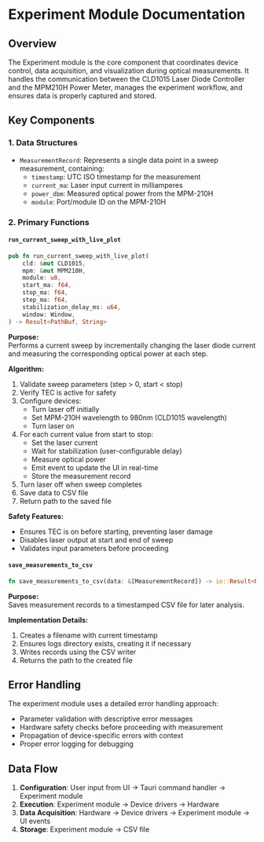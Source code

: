 # Experiment Module Documentation

## Overview

The Experiment module is the core component that coordinates device control, data acquisition, and visualization during optical measurements. It handles the communication between the CLD1015 Laser Diode Controller and the MPM210H Power Meter, manages the experiment workflow, and ensures data is properly captured and stored.

## Key Components

### 1. Data Structures
- `MeasurementRecord`: Represents a single data point in a sweep measurement, containing:
  - `timestamp`: UTC ISO timestamp for the measurement
  - `current_ma`: Laser input current in milliamperes
  - `power_dbm`: Measured optical power from the MPM-210H
  - `module`: Port/module ID on the MPM-210H

### 2. Primary Functions

#### `run_current_sweep_with_live_plot`
```rust
pub fn run_current_sweep_with_live_plot(
    cld: &mut CLD1015,
    mpm: &mut MPM210H,
    module: u8,
    start_ma: f64,
    stop_ma: f64,
    step_ma: f64,
    stabilization_delay_ms: u64,
    window: Window,
) -> Result<PathBuf, String>
```

**Purpose:**  
Performs a current sweep by incrementally changing the laser diode current and measuring the corresponding optical power at each step.

**Algorithm:**
1. Validate sweep parameters (step > 0, start < stop)
2. Verify TEC is active for safety
3. Configure devices:
   - Turn laser off initially
   - Set MPM-210H wavelength to 980nm (CLD1015 wavelength)
   - Turn laser on
4. For each current value from start to stop:
   - Set the laser current
   - Wait for stabilization (user-configurable delay)
   - Measure optical power
   - Emit event to update the UI in real-time
   - Store the measurement record
5. Turn laser off when sweep completes
6. Save data to CSV file
7. Return path to the saved file

**Safety Features:**
- Ensures TEC is on before starting, preventing laser damage
- Disables laser output at start and end of sweep
- Validates input parameters before proceeding

#### `save_measurements_to_csv`
```rust
fn save_measurements_to_csv(data: &[MeasurementRecord]) -> io::Result<PathBuf>
```

**Purpose:**  
Saves measurement records to a timestamped CSV file for later analysis.

**Implementation Details:**
1. Creates a filename with current timestamp
2. Ensures logs directory exists, creating it if necessary
3. Writes records using the CSV writer
4. Returns the path to the created file

## Error Handling

The experiment module uses a detailed error handling approach:
- Parameter validation with descriptive error messages
- Hardware safety checks before proceeding with measurement
- Propagation of device-specific errors with context
- Proper error logging for debugging

## Data Flow

1. **Configuration**: User input from UI → Tauri command handler → Experiment module
2. **Execution**: Experiment module → Device drivers → Hardware
3. **Data Acquisition**: Hardware → Device drivers → Experiment module → UI events
4. **Storage**: Experiment module → CSV file
